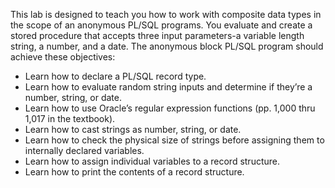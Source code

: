 This lab is designed to teach you how to work with composite data types in the scope of an anonymous PL/SQL programs. You evaluate and create a stored procedure that accepts three input parameters-a variable length string, a number, and a date. The anonymous block PL/SQL program should achieve these objectives:
<ul>
  <li>Learn how to declare a PL/SQL record type.</li>
  <li>Learn how to evaluate random string inputs and determine if they’re a number, string, or date.</li>
  <li>Learn how to use Oracle’s regular expression functions (pp. 1,000 thru 1,017 in the textbook).</li>
  <li>Learn how to cast strings as number, string, or date.</li>
  <li>Learn how to check the physical size of strings before assigning them to internally declared variables.</li>
  <li>Learn how to assign individual variables to a record structure.</li>
  <li>Learn how to print the contents of a record structure.</li>
</ul>
